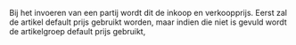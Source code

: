 Bij het invoeren van een partij wordt dit de inkoop en verkoopprijs. Eerst zal de artikel default prijs gebruikt worden, maar indien die niet is gevuld wordt de artikelgroep default prijs gebruikt,
